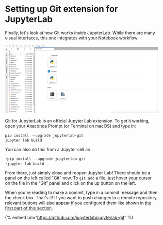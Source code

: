 # Setting up Git extension for JupyterLab

Finally, let's look at how Git works inside JupyterLab. While there are many visual interfaces, this one integrates with your Notebook workflow.

![](../.gitbook/assets/687474703a2f2f672e7265636f726469742e636f2f4e39496b7a62796b38502e676966.gif)

Git for JupyterLab is an official Jupyter Lab extension. To get it working, open your Anaconda Prompt \(or Terminal on macOS\) and type in:

```text
pip install --upgrade jupyterlab-git
jupyter lab build
```

You can also do this from a Jupyter cell an

```text
!pip install --upgrade jupyterlab-git
!jupyter lab build
```

From there, just simply close and reopen Jupyter Lab! There should be a panel on the left called "Git" now. To `git add` a file, just hover your cursor on the file in the "Git" panel and click on the up button on the left.

When you're reading to make a commit, type in a commit message and then the check box. That's it! If you want to push changes to a remote repository, relevant buttons will also appear if you configured them like shown in [the first part of this section](1.2-getting-started-with-git.md#getting-started-with-collaborating).

{% embed url="https://github.com/jupyterlab/jupyterlab-git" %}


